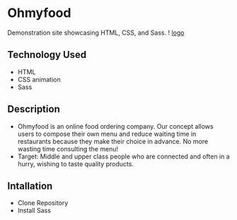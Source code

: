 # Ohmyfood

Demonstration site showcasing HTML, CSS, and Sass.
! [logo](/images/logo/ohmyfood.png)

## Technology Used

* HTML
* CSS animation
* Sass

## Description

* Ohmyfood is an online food ordering company. Our concept allows users to compose their
own menu and reduce waiting time in restaurants because they make their choice in
advance. No more wasting time consulting the menu!
* Target:
Middle and upper class people who are connected and often in a hurry, wishing to taste
quality products.

## Intallation

* Clone Repository
* Install Sass